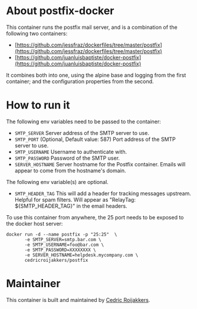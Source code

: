 # About postfix-docker
This container runs the postfix mail server, and is a combination of the following two containers:

- [https://github.com/jessfraz/dockerfiles/tree/master/postfix](https://github.com/jessfraz/dockerfiles/tree/master/postfix)
- [https://github.com/juanluisbaptiste/docker-postfix](https://github.com/juanluisbaptiste/docker-postfix)

It combines both into one, using the alpine base and logging from the first container; and the configuration properties from the second.

# How to run it

The following env variables need to be passed to the container:

* `SMTP_SERVER` Server address of the SMTP server to use.
* `SMTP_PORT` (Optional, Default value: 587) Port address of the SMTP server to use.
* `SMTP_USERNAME` Username to authenticate with.
* `SMTP_PASSWORD` Password of the SMTP user.
* `SERVER_HOSTNAME` Server hostname for the Postfix container. Emails will appear to come from the hostname's domain.

The following env variable(s) are optional.

* `SMTP_HEADER_TAG` This will add a header for tracking messages upstream. Helpful for spam filters. Will appear as "RelayTag: ${SMTP_HEADER_TAG}" in the email headers.

To use this container from anywhere, the 25 port needs to be exposed to the docker host server:

    docker run -d --name postfix -p "25:25"  \ 
           -e SMTP_SERVER=smtp.bar.com \
           -e SMTP_USERNAME=foo@bar.com \
           -e SMTP_PASSWORD=XXXXXXXX \
           -e SERVER_HOSTNAME=helpdesk.mycompany.com \
           cedricroijakkers/postfix

# Maintainer
This container is built and maintained by [Cedric Roijakkers](mailto:cedric@roijakkers.be).